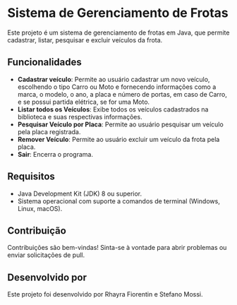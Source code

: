 ﻿# Sistema de Gerenciamento de Frotas

Este projeto é um sistema de gerenciamento de frotas em Java, que permite cadastrar, listar, pesquisar e excluir veículos da frota.

## Funcionalidades

- **Cadastrar veículo**: Permite ao usuário cadastrar um novo veículo, escolhendo o tipo Carro ou Moto e fornecendo informações como a marca, o modelo, o ano, a placa e número de portas, em caso de Carro, e se possui partida elétrica, se for uma Moto.
- **Listar todos os Veículos**: Exibe todos os veículos cadastrados na biblioteca e suas respectivas informações.
- **Pesquisar Veículo por Placa**: Permite ao usuário pesquisar um veículo pela placa registrada.
- **Remover Veículo**: Permite ao usuário excluir um veículo da frota pela placa.
- **Sair**: Encerra o programa.

## Requisitos

- Java Development Kit (JDK) 8 ou superior.
- Sistema operacional com suporte a comandos de terminal (Windows, Linux, macOS).

## Contribuição

Contribuições são bem-vindas! Sinta-se à vontade para abrir problemas ou enviar solicitações de pull.

## Desenvolvido por

Este projeto foi desenvolvido por Rhayra Fiorentin e Stefano Mossi.
